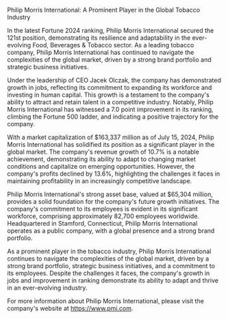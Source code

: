 Philip Morris International: A Prominent Player in the Global Tobacco Industry

In the latest Fortune 2024 ranking, Philip Morris International secured the 121st position, demonstrating its resilience and adaptability in the ever-evolving Food, Beverages & Tobacco sector. As a leading tobacco company, Philip Morris International has continued to navigate the complexities of the global market, driven by a strong brand portfolio and strategic business initiatives.

Under the leadership of CEO Jacek Olczak, the company has demonstrated growth in jobs, reflecting its commitment to expanding its workforce and investing in human capital. This growth is a testament to the company's ability to attract and retain talent in a competitive industry. Notably, Philip Morris International has witnessed a 7.0 point improvement in its ranking, climbing the Fortune 500 ladder, and indicating a positive trajectory for the company.

With a market capitalization of $163,337 million as of July 15, 2024, Philip Morris International has solidified its position as a significant player in the global market. The company's revenue growth of 10.7% is a notable achievement, demonstrating its ability to adapt to changing market conditions and capitalize on emerging opportunities. However, the company's profits declined by 13.6%, highlighting the challenges it faces in maintaining profitability in an increasingly competitive landscape.

Philip Morris International's strong asset base, valued at $65,304 million, provides a solid foundation for the company's future growth initiatives. The company's commitment to its employees is evident in its significant workforce, comprising approximately 82,700 employees worldwide. Headquartered in Stamford, Connecticut, Philip Morris International operates as a public company, with a global presence and a strong brand portfolio.

As a prominent player in the tobacco industry, Philip Morris International continues to navigate the complexities of the global market, driven by a strong brand portfolio, strategic business initiatives, and a commitment to its employees. Despite the challenges it faces, the company's growth in jobs and improvement in ranking demonstrate its ability to adapt and thrive in an ever-evolving industry.

For more information about Philip Morris International, please visit the company's website at https://www.pmi.com.